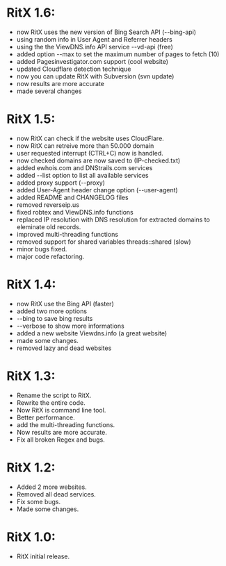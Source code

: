 # RitX 1.6: #
  * now RitX uses the new version of Bing Search API (--bing-api)
  * using random info in User Agent and Referrer headers
  * using the the ViewDNS.info API service --vd-api (free)
  * added option --max to set the maximum number of pages to fetch (10)
  * added Pagesinvestigator.com support (cool website)
  * updated Cloudflare detection technique
  * now you can update RitX with Subversion (svn update)
  * now results are more accurate
  * made several changes
# RitX 1.5: #
  * now RitX can check if the website uses CloudFlare.
  * now RitX can retreive more than 50.000 domain
  * user requested interrupt (CTRL+C) now is handled.
  * now checked domains are now saved to (IP-checked.txt)
  * added ewhois.com and DNStrails.com services
  * added --list option to list all available services
  * added proxy support (--proxy)
  * added User-Agent header change option (--user-agent)
  * added README and CHANGELOG files
  * removed reverseip.us
  * fixed robtex and ViewDNS.info functions
  * replaced IP resolution with DNS resolution for extracted domains to eleminate old records.
  * improved multi-threading functions
  * removed support for shared variables threads::shared (slow)
  * minor bugs fixed.
  * major code refactoring.
# RitX 1.4: #
  * now RitX use the Bing API (faster)
  * added two more options
  * --bing to save bing results
  * --verbose to show more informations
  * added a new website Viewdns.info (a great website)
  * made some changes.
  * removed lazy and dead websites
# RitX 1.3: #
  * Rename the script to RitX.
  * Rewrite the entire code.
  * Now RitX is command line tool.
  * Better performance.
  * add the multi-threading functions.
  * Now results are more accurate.
  * Fix all broken Regex and bugs.
# RitX 1.2: #
  * Added 2 more websites.
  * Removed all dead services.
  * Fix some bugs.
  * Made some changes.
# RitX 1.0: #
  * RitX initial release.
